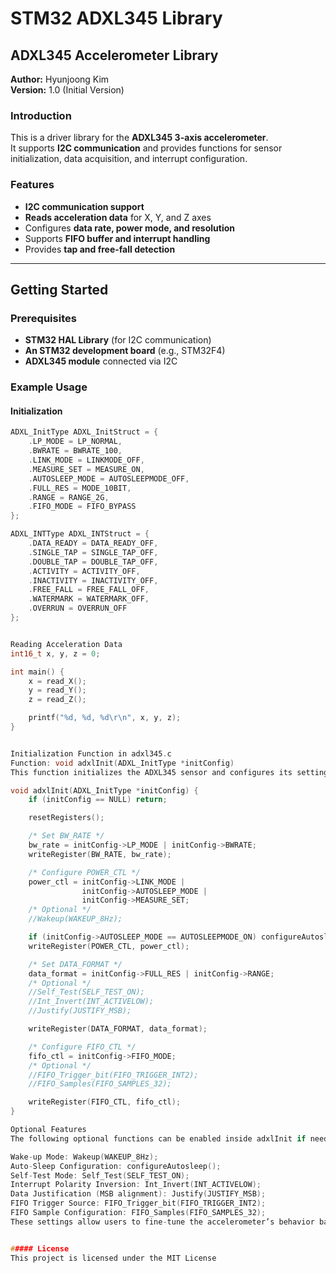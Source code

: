 # STM32 ADXL345 Library

## ADXL345 Accelerometer Library

**Author:** Hyunjoong Kim  
**Version:** 1.0 (Initial Version)  

### Introduction
This is a driver library for the **ADXL345 3-axis accelerometer**.  
It supports **I2C communication** and provides functions for sensor initialization, data acquisition, and interrupt configuration.

### Features
- **I2C communication support**
- **Reads acceleration data** for X, Y, and Z axes
- Configures **data rate, power mode, and resolution**
- Supports **FIFO buffer and interrupt handling**
- Provides **tap and free-fall detection**

---

## Getting Started

### Prerequisites
- **STM32 HAL Library** (for I2C communication)
- **An STM32 development board** (e.g., STM32F4)
- **ADXL345 module** connected via I2C

### Example Usage

#### **Initialization**
```c
ADXL_InitType ADXL_InitStruct = {
    .LP_MODE = LP_NORMAL,
    .BWRATE = BWRATE_100,
    .LINK_MODE = LINKMODE_OFF,
    .MEASURE_SET = MEASURE_ON,
    .AUTOSLEEP_MODE = AUTOSLEEPMODE_OFF,
    .FULL_RES = MODE_10BIT,
    .RANGE = RANGE_2G,
    .FIFO_MODE = FIFO_BYPASS
};

ADXL_INTType ADXL_INTStruct = {
    .DATA_READY = DATA_READY_OFF,
    .SINGLE_TAP = SINGLE_TAP_OFF,
    .DOUBLE_TAP = DOUBLE_TAP_OFF,
    .ACTIVITY = ACTIVITY_OFF,
    .INACTIVITY = INACTIVITY_OFF,
    .FREE_FALL = FREE_FALL_OFF,
    .WATERMARK = WATERMARK_OFF,
    .OVERRUN = OVERRUN_OFF
};


Reading Acceleration Data
int16_t x, y, z = 0;

int main() {
    x = read_X();
    y = read_Y();
    z = read_Z();

    printf("%d, %d, %d\r\n", x, y, z);
}


Initialization Function in adxl345.c
Function: void adxlInit(ADXL_InitType *initConfig)
This function initializes the ADXL345 sensor and configures its settings.

void adxlInit(ADXL_InitType *initConfig) {
    if (initConfig == NULL) return;

    resetRegisters();

    /* Set BW_RATE */
    bw_rate = initConfig->LP_MODE | initConfig->BWRATE;
    writeRegister(BW_RATE, bw_rate);

    /* Configure POWER_CTL */
    power_ctl = initConfig->LINK_MODE |
                initConfig->AUTOSLEEP_MODE |
                initConfig->MEASURE_SET;
    /* Optional */
    //Wakeup(WAKEUP_8Hz);

    if (initConfig->AUTOSLEEP_MODE == AUTOSLEEPMODE_ON) configureAutosleep();
    writeRegister(POWER_CTL, power_ctl);

    /* Set DATA_FORMAT */
    data_format = initConfig->FULL_RES | initConfig->RANGE;
    /* Optional */
    //Self_Test(SELF_TEST_ON);
    //Int_Invert(INT_ACTIVELOW);
    //Justify(JUSTIFY_MSB);

    writeRegister(DATA_FORMAT, data_format);

    /* Configure FIFO_CTL */
    fifo_ctl = initConfig->FIFO_MODE;
    /* Optional */
    //FIFO_Trigger_bit(FIFO_TRIGGER_INT2);
    //FIFO_Samples(FIFO_SAMPLES_32);

    writeRegister(FIFO_CTL, fifo_ctl);
}

Optional Features
The following optional functions can be enabled inside adxlInit if needed:

Wake-up Mode: Wakeup(WAKEUP_8Hz);
Auto-Sleep Configuration: configureAutosleep();
Self-Test Mode: Self_Test(SELF_TEST_ON);
Interrupt Polarity Inversion: Int_Invert(INT_ACTIVELOW);
Data Justification (MSB alignment): Justify(JUSTIFY_MSB);
FIFO Trigger Source: FIFO_Trigger_bit(FIFO_TRIGGER_INT2);
FIFO Sample Configuration: FIFO_Samples(FIFO_SAMPLES_32);
These settings allow users to fine-tune the accelerometer’s behavior based on their requirements.


##### License
This project is licensed under the MIT License
